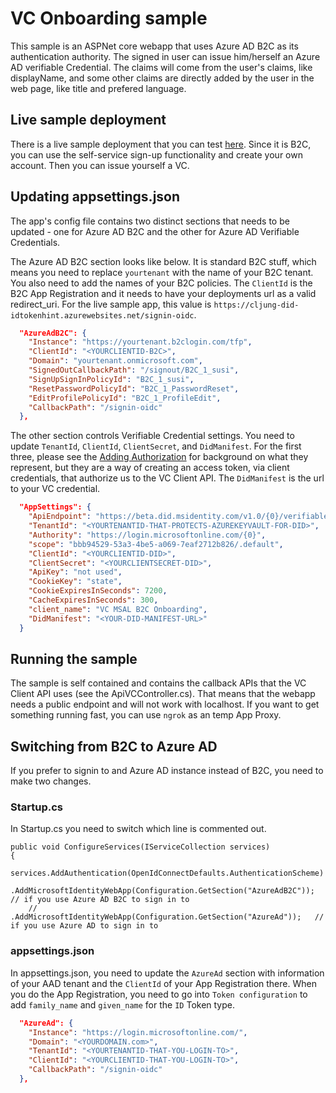 # VC Onboarding sample
This sample is an ASPNet core webapp that uses Azure AD B2C as its authentication authority. The signed in user can issue him/herself an Azure AD verifiable Credential. The claims will come from the user's claims, like displayName, and some other claims are directly added by the user in the web page, like title and prefered language.

## Live sample deployment
There is a live sample deployment that you can test [here](https://cljung-did-idtokenhint.azurewebsites.net/). Since it is B2C, you can use the self-service sign-up functionality and create your own account. Then you can issue yourself a VC.

## Updating appsettings.json
The app's config file contains two distinct sections that needs to be updated - one for Azure AD B2C and the other for Azure AD Verifiable Credentials.

The Azure AD B2C section looks like below. It is standard B2C stuff, which means you need to replace `yourtenant` with the name of your B2C tenant. You also need to add the names of your B2C policies. The `ClientId` is the B2C App Registration and it needs to have your deployments url as a valid redirect_uri. For the live sample app, this value is `https://cljung-did-idtokenhint.azurewebsites.net/signin-oidc`.

```json
  "AzureAdB2C": {
    "Instance": "https://yourtenant.b2clogin.com/tfp",
    "ClientId": "<YOURCLIENTID-B2C>",
    "Domain": "yourtenant.onmicrosoft.com",
    "SignedOutCallbackPath": "/signout/B2C_1_susi",
    "SignUpSignInPolicyId": "B2C_1_susi",
    "ResetPasswordPolicyId": "B2C_1_PasswordReset",
    "EditProfilePolicyId": "B2C_1_ProfileEdit",
    "CallbackPath": "/signin-oidc"
  },
```

The other section controls Verifiable Credential settings. You need to update `TenantId`, `ClientId`, `ClientSecret`, and `DidManifest`. For the first three, please see the [Adding Authorization](https://github.com/cljung/did-samples/#adding-authorization) for background on what they represent, but they are a way of creating an access token, via client credentials, that authorize us to the VC Client API. The `DidManifest` is the url to your VC credential.

```json
  "AppSettings": {
    "ApiEndpoint": "https://beta.did.msidentity.com/v1.0/{0}/verifiablecredentials/request",
    "TenantId": "<YOURTENANTID-THAT-PROTECTS-AZUREKEYVAULT-FOR-DID>",
    "Authority": "https://login.microsoftonline.com/{0}",
    "scope": "bbb94529-53a3-4be5-a069-7eaf2712b826/.default",
    "ClientId": "<YOURCLIENTID-DID>",
    "ClientSecret": "<YOURCLIENTSECRET-DID>",
    "ApiKey": "not used",
    "CookieKey": "state",
    "CookieExpiresInSeconds": 7200,
    "CacheExpiresInSeconds": 300,
    "client_name": "VC MSAL B2C Onboarding",
    "DidManifest": "<YOUR-DID-MANIFEST-URL>"
  }

```

## Running the sample
The sample is self contained and contains the callback APIs that the VC Client API uses (see the ApiVCController.cs). That means that the webapp needs a public endpoint and will not work with localhost. If you want to get something running fast, you can use `ngrok` as an temp App Proxy.

## Switching from B2C to Azure AD
If you prefer to signin to and Azure AD instance instead of B2C, you need to make two changes.

### Startup.cs
In Startup.cs you need to switch which line is commented out.

```CSharp
public void ConfigureServices(IServiceCollection services)
{
    services.AddAuthentication(OpenIdConnectDefaults.AuthenticationScheme)
        .AddMicrosoftIdentityWebApp(Configuration.GetSection("AzureAdB2C")); // if you use Azure AD B2C to sign in to
    //    .AddMicrosoftIdentityWebApp(Configuration.GetSection("AzureAd"));   // if you use Azure AD to sign in to

```

### appsettings.json
In appsettings.json, you need to update the `AzureAd` section with information of your AAD tenant and the `ClientId` of your App Registration there. 
When you do the App Registration, you need to go into `Token configuration` to add `family_name` and `given_name` for the `ID` Token type.

```JSON
  "AzureAd": {
    "Instance": "https://login.microsoftonline.com/",
    "Domain": "<YOURDOMAIN.com>",
    "TenantId": "<YOURTENANTID-THAT-YOU-LOGIN-TO>",
    "ClientId": "<YOURCLIENTID-THAT-YOU-LOGIN-TO>",
    "CallbackPath": "/signin-oidc"
  },
```
